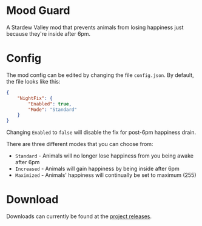 # Mood Guard
A Stardew Valley mod that prevents animals from losing happiness just because they're inside after 6pm.

# Config

The mod config can be edited by changing the file `config.json`. By default, the file looks like this:
```json
{
    "NightFix": {
        "Enabled": true,
        "Mode": "Standard"
    }
}
```

Changing `Enabled` to `false` will disable the fix for post-6pm happiness drain.

There are three different modes that you can choose from:
* `Standard` - Animals will no longer lose happiness from you being awake after 6pm
* `Increased` - Animals will gain happiness by being inside after 6pm
* `Maximized` - Animals' happiness will continually be set to maximum (255)

# Download
Downloads can currently be found at the [project releases](https://github.com/YonKuma/NightChicken/releases).
